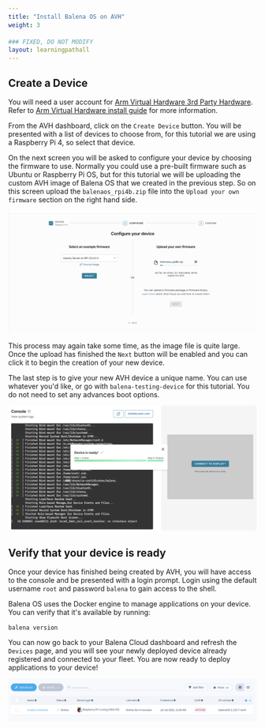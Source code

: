 ```yaml
---
title: "Install Balena OS on AVH"
weight: 3

### FIXED, DO NOT MODIFY
layout: learningpathall
---
```


## Create a Device

You will need a user account for [Arm Virtual Hardware 3rd Party Hardware](https://avh.arm.com/). Refer to [Arm Virtual Hardware install guide](/install-guides/avh#thirdparty) for more information.

From the AVH dashboard, click on the `Create Device` button. You will be presented with a list of devices to choose from, for this tutorial we are using a Raspberry Pi 4, so select that device.

On the next screen you will be asked to configure your device by choosing the firmware to use. Normally you could use a pre-built firmware such as Ubuntu or Raspberry Pi OS, but for this tutorial we will be uploading the custom AVH image of Balena OS that we created in the previous step. So on this screen upload the `balenaos_rpi4b.zip` file into the `Upload your own firmware` section on the right hand side.

![upload custom firmware screen](upload_firmware.png)

This process may again take some time, as the image file is quite large. Once the upload has finished the `Next` button will be enabled and you can click it to begin the creation of your new device.

The last step is to give your new AVH device a unique name. You can use whatever you'd like, or go with `balena-testing-device` for this tutorial. You do not need to set any advances boot options.

![device ready](device_ready.png)

## Verify that your device is ready

Once your device has finished being created by AVH, you will have access to the console and be presented with a login prompt. Login using the default username `root` and password `balena` to gain access to the shell.

Balena OS uses the Docker engine to manage applications on your device. You can verify that it's available by running:

```
balena version
```

You can now go back to your Balena Cloud dashboard and refresh the `Devices` page, and you will see your newly deployed device already registered and connected to your fleet. You are now ready to deploy applications to your device!

![devices](balena_devices.png)